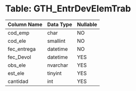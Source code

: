 # Table: GTH_EntrDevElemTrab

| Column Name | Data Type | Nullable |
|-------------|-----------|----------|
| cod_emp | char | NO |
| cod_ele | smallint | NO |
| fec_entrega | datetime | NO |
| fec_Devol | datetime | YES |
| obs_ele | nvarchar | YES |
| est_ele | tinyint | YES |
| cantidad | int | YES |
